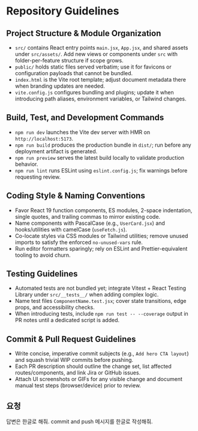 ﻿# Repository Guidelines

## Project Structure & Module Organization

- `src/` contains React entry points `main.jsx`, `App.jsx`, and shared assets under `src/assets/`. Add new views or components under `src` with folder-per-feature structure if scope grows.
- `public/` holds static files served verbatim; use it for favicons or configuration payloads that cannot be bundled.
- `index.html` is the Vite root template; adjust document metadata there when branding updates are needed.
- `vite.config.js` configures bundling and plugins; update it when introducing path aliases, environment variables, or Tailwind changes.

## Build, Test, and Development Commands

- `npm run dev` launches the Vite dev server with HMR on `http://localhost:5173`.
- `npm run build` produces the production bundle in `dist/`; run before any deployment artifact is generated.
- `npm run preview` serves the latest build locally to validate production behavior.
- `npm run lint` runs ESLint using `eslint.config.js`; fix warnings before requesting review.

## Coding Style & Naming Conventions

- Favor React 19 function components, ES modules, 2-space indentation, single quotes, and trailing commas to mirror existing code.
- Name components with PascalCase (e.g., `UserCard.jsx`) and hooks/utilities with camelCase (`useFetch.js`).
- Co-locate styles via CSS modules or Tailwind utilities; remove unused imports to satisfy the enforced `no-unused-vars` rule.
- Run editor formatters sparingly; rely on ESLint and Prettier-equivalent tooling to avoid churn.

## Testing Guidelines

- Automated tests are not bundled yet; integrate Vitest + React Testing Library under `src/__tests__/` when adding complex logic.
- Name test files `ComponentName.test.jsx`; cover state transitions, edge props, and accessibility checks.
- When introducing tests, include `npm run test -- --coverage` output in PR notes until a dedicated script is added.

## Commit & Pull Request Guidelines

- Write concise, imperative commit subjects (e.g., `Add hero CTA layout`) and squash trivial WIP commits before pushing.
- Each PR description should outline the change set, list affected routes/components, and link Jira or GitHub issues.
- Attach UI screenshots or GIFs for any visible change and document manual test steps (browser/device) prior to review.

## 요청

답변은 한글로 해줘.
commit and push 메시지를 한글로 작성해줘.
